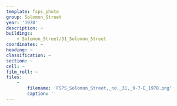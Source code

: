 ```yaml
---
template: fsps_photo
group: Solomon_Street
year: '1978'
description: ~
buildings:
    - Solomon_Street/31_Solomon_Street
coordinates: ~
heading: ~
classification: ~
section: ~
cell: ~
film_roll: ~
files:
    -
        filename: 'FSPS_Solomon_Street,_no._31,_9-7-E_1978.png'
        caption: ''
---
```

